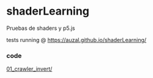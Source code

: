 # shaderLearning

Pruebas de shaders y p5.js

tests running @ https://auzal.github.io/shaderLearning/


### code

[01_crawler_invert/](01_crawler_invert/)

